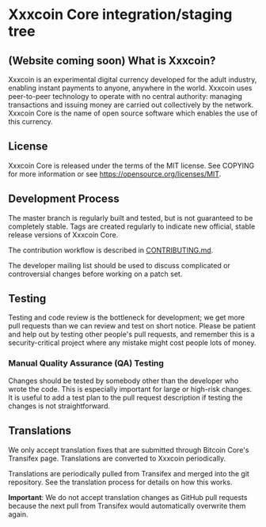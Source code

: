 Xxxcoin Core integration/staging tree
=====================================


(Website coming soon)
What is Xxxcoin?
----------------

Xxxcoin is an experimental digital currency developed for the adult industry, enabling instant payments to anyone, anywhere in the world. Xxxcoin uses peer-to-peer technology to operate with no central authority: managing transactions and issuing money are carried out collectively by the network. Xxxcoin Core is the name of open source software which enables the use of this currency.

License
-------

Xxxcoin Core is released under the terms of the MIT license. See COPYING for more information or see https://opensource.org/licenses/MIT.

Development Process
-------------------

The master branch is regularly built and tested, but is not guaranteed to be completely stable. Tags are created regularly to indicate new official, stable release versions of Xxxcoin Core.

The contribution workflow is described in [CONTRIBUTING.md](CONTRIBUTING.md).

The developer mailing list should be used to discuss complicated or controversial changes before working on a patch set.

Testing
-------

Testing and code review is the bottleneck for development; we get more pull requests than we can review and test on short notice. Please be patient and help out by testing other people's pull requests, and remember this is a security-critical project where any mistake might cost people lots of money.

### Manual Quality Assurance (QA) Testing

Changes should be tested by somebody other than the developer who wrote the code. This is especially important for large or high-risk changes. It is useful to add a test plan to the pull request description if testing the changes is not straightforward.

Translations
------------

We only accept translation fixes that are submitted through Bitcoin Core's Transifex page. Translations are converted to Xxxcoin periodically.

Translations are periodically pulled from Transifex and merged into the git repository. See the translation process for details on how this works.

**Important**: We do not accept translation changes as GitHub pull requests because the next pull from Transifex would automatically overwrite them again.
